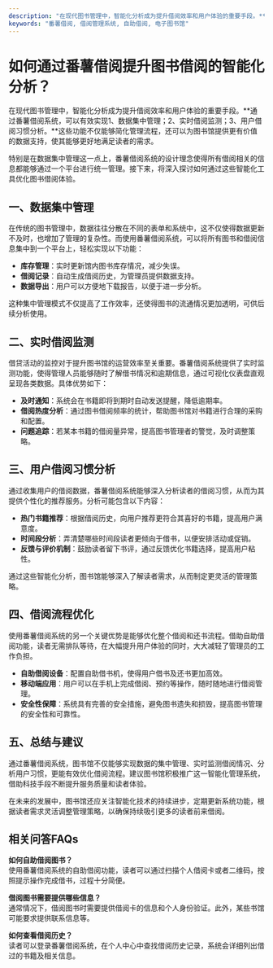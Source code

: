 ```yaml
---
description: "在现代图书管理中，智能化分析成为提升借阅效率和用户体验的重要手段。**通过番薯借阅系统，可以有效实现1、数据集中管理；2、实时借阅监测；3、用户借阅习惯分析。**这些功能不仅能够简化管理流程，还可以为图书馆提供更有价值的数据支持，使其能够更好地满足读者的需求。"
keywords: "番薯借阅, 借阅管理系统, 自助借阅, 电子图书馆"
---
```

# 如何通过番薯借阅提升图书借阅的智能化分析？

在现代图书管理中，智能化分析成为提升借阅效率和用户体验的重要手段。**通过番薯借阅系统，可以有效实现1、数据集中管理；2、实时借阅监测；3、用户借阅习惯分析。**这些功能不仅能够简化管理流程，还可以为图书馆提供更有价值的数据支持，使其能够更好地满足读者的需求。

特别是在数据集中管理这一点上，番薯借阅系统的设计理念使得所有借阅相关的信息都能够通过一个平台进行统一管理。接下来，将深入探讨如何通过这些智能化工具优化图书借阅体验。

## 一、数据集中管理

在传统的图书管理中，数据往往分散在不同的表单和系统中，这不仅使得数据更新不及时，也增加了管理的复杂性。而使用番薯借阅系统，可以将所有图书和借阅信息集中到一个平台上，轻松实现以下功能：

- **库存管理**：实时更新馆内图书库存情况，减少失误。
- **借阅记录**：自动生成借阅历史，为管理员提供数据支持。
- **数据导出**：用户可以方便地下载报告，以便于进一步分析。

这种集中管理模式不仅提高了工作效率，还使得图书的流通情况更加透明，可供后续分析使用。

## 二、实时借阅监测

借贷活动的监控对于提升图书馆的运营效率至关重要。番薯借阅系统提供了实时监测功能，使得管理人员能够随时了解借书情况和逾期信息，通过可视化仪表盘直观呈现各类数据。具体优势如下：

- **及时通知**：系统会在书籍即将到期时自动发送提醒，降低逾期率。
- **借阅热度分析**：通过图书借阅频率的统计，帮助图书馆对书籍进行合理的采购和配置。
- **问题追踪**：若某本书籍的借阅量异常，提高图书管理者的警觉，及时调整策略。

## 三、用户借阅习惯分析

通过收集用户的借阅数据，番薯借阅系统能够深入分析读者的借阅习惯，从而为其提供个性化的推荐服务。分析可能包含以下内容：

- **热门书籍推荐**：根据借阅历史，向用户推荐更符合其喜好的书籍，提高用户满意度。
- **时间段分析**：弄清楚哪些时间段读者更倾向于借书，以便安排活动或促销。
- **反馈与评价机制**：鼓励读者留下书评，通过反馈优化书籍选择，提高用户粘性。

通过这些智能化分析，图书馆能够深入了解读者需求，从而制定更灵活的管理策略。

## 四、借阅流程优化

使用番薯借阅系统的另一个关键优势是能够优化整个借阅和还书流程。借助自助借阅功能，读者无需排队等待，在大幅提升用户体验的同时，大大减轻了管理员的工作负担。

- **自助借阅设备**：配置自助借书机，使得用户借书及还书更加高效。
- **移动端应用**：用户可以在手机上完成借阅、预约等操作，随时随地进行借阅管理。
- **安全性保障**：系统具有完善的安全措施，避免图书遗失和损毁，提高图书管理的安全性和可靠性。

## 五、总结与建议

通过番薯借阅系统，图书馆不仅能够实现数据的集中管理、实时监测借阅情况、分析用户习惯，更能有效优化借阅流程。建议图书馆积极推广这一智能化管理系统，借助科技手段不断提升服务质量和读者体验。

在未来的发展中，图书馆还应关注智能化技术的持续进步，定期更新系统功能，根据读者需求灵活调整管理策略，以确保持续吸引更多的读者前来借阅。

## 相关问答FAQs

**如何自助借阅图书？**  
使用番薯借阅系统的自助借阅功能，读者可以通过扫描个人借阅卡或者二维码，按照提示操作完成借书，过程十分简便。

**借阅图书需要提供哪些信息？**  
通常情况下，借阅图书时需要提供借阅卡的信息和个人身份验证。此外，某些书馆可能要求提供联系信息等。

**如何查看借阅历史？**  
读者可以登录番薯借阅系统，在个人中心中查找借阅历史记录，系统会详细列出借过的书籍及相关信息。
